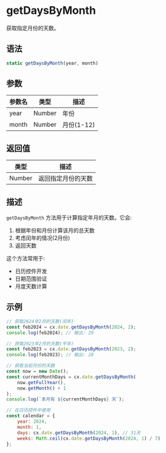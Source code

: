 # getDaysByMonth

获取指定月份的天数。

## 语法

```javascript
static getDaysByMonth(year, month)
```

## 参数

| 参数名 | 类型 | 描述 |
|--------|------|------|
| year | Number | 年份 |
| month | Number | 月份(1-12) |

## 返回值

| 类型 | 描述 |
|------|------|
| Number | 返回指定月份的天数 |

## 描述

`getDaysByMonth` 方法用于计算指定年月的天数。它会:

1. 根据年份和月份计算该月的总天数
2. 考虑闰年的情况(2月份)
3. 返回天数

这个方法常用于:
- 日历控件开发
- 日期范围验证
- 月度天数计算

## 示例

```javascript
// 获取2024年2月的天数(闰年)
const feb2024 = cx.date.getDaysByMonth(2024, 2);
console.log(feb2024); // 输出: 29

// 获取2023年2月的天数(平年)
const feb2023 = cx.date.getDaysByMonth(2023, 2);
console.log(feb2023); // 输出: 28

// 获取当前月份的天数
const now = new Date();
const currentMonthDays = cx.date.getDaysByMonth(
    now.getFullYear(),
    now.getMonth() + 1
);
console.log(`本月有 ${currentMonthDays} 天`);

// 在日历控件中使用
const calendar = {
    year: 2024,
    month: 1,
    days: cx.date.getDaysByMonth(2024, 1), // 31天
    weeks: Math.ceil(cx.date.getDaysByMonth(2024, 1) / 7)
};
``` 